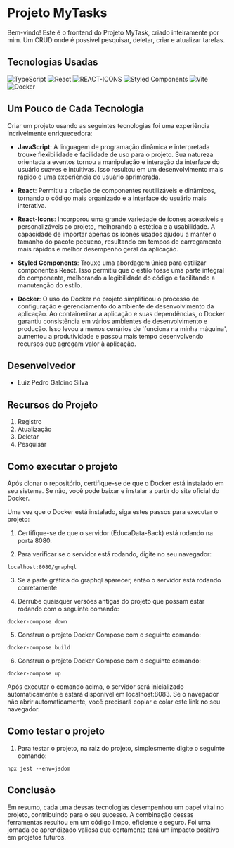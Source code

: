 # Projeto MyTasks

Bem-vindo!
Este é o frontend do Projeto MyTask, criado inteiramente por mim. Um CRUD onde é possível pesquisar, deletar, criar e atualizar tarefas.

## Tecnologias Usadas

![TypeScript](https://img.shields.io/badge/javascript-%23323330.svg?style=for-the-badge&logo=javascript&logoColor=%23F7DF1E)
![React](https://img.shields.io/badge/react-%2320232a.svg?style=for-the-badge&logo=react&logoColor=%2361DAFB)
![REACT-ICONS](https://img.shields.io/badge/React_Icons-0F0F0F?style=for-the-badge&logo=react&logoColor=%2361DAFB)
![Styled Components](https://img.shields.io/badge/styled--components-DB7093?style=for-the-badge&logo=styled-components&logoColor=white)
![Vite](https://img.shields.io/badge/vite-%23646CFF.svg?style=for-the-badge&logo=vite&logoColor=white)
![Docker](https://img.shields.io/badge/docker-%230db7ed.svg?style=for-the-badge&logo=docker&logoColor=white)



## Um Pouco de Cada Tecnologia

Criar um projeto usando as seguintes tecnologias foi uma experiência incrivelmente enriquecedora:

- **JavaScript**: A linguagem de programação dinâmica e interpretada trouxe flexibilidade e facilidade de uso para o projeto. Sua natureza orientada a eventos tornou a manipulação e interação da interface do usuário suaves e intuitivas. Isso resultou em um desenvolvimento mais rápido e uma experiência do usuário aprimorada.

- **React**: Permitiu a criação de componentes reutilizáveis e dinâmicos, tornando o código mais organizado e a interface do usuário mais interativa.

- **React-Icons**: Incorporou uma grande variedade de ícones acessíveis e personalizáveis ao projeto, melhorando a estética e a usabilidade. A capacidade de importar apenas os ícones usados ajudou a manter o tamanho do pacote pequeno, resultando em tempos de carregamento mais rápidos e melhor desempenho geral da aplicação.

- **Styled Components**: Trouxe uma abordagem única para estilizar componentes React. Isso permitiu que o estilo fosse uma parte integral do componente, melhorando a legibilidade do código e facilitando a manutenção do estilo.

- **Docker**: O uso do Docker no projeto simplificou o processo de configuração e gerenciamento do ambiente de desenvolvimento da aplicação. Ao containerizar a aplicação e suas dependências, o Docker garantiu consistência em vários ambientes de desenvolvimento e produção. Isso levou a menos cenários de 'funciona na minha máquina', aumentou a produtividade e passou mais tempo desenvolvendo recursos que agregam valor à aplicação.




## Desenvolvedor

- Luiz Pedro Galdino Silva

## Recursos do Projeto

1. Registro
2. Atualização
3. Deletar
4. Pesquisar

## Como executar o projeto

Após clonar o repositório, certifique-se de que o Docker está instalado em seu sistema. Se não, você pode baixar e instalar a partir do site oficial do Docker.

Uma vez que o Docker está instalado, siga estes passos para executar o projeto:

1. Certifique-se de que o servidor (EducaData-Back) está rodando na porta 8080.

2. Para verificar se o servidor está rodando, digite no seu navegador:
```
localhost:8080/graphql
```

3. Se a parte gráfica do graphql aparecer, então o servidor está rodando corretamente

4. Derrube quaisquer versões antigas do projeto que possam estar rodando com o seguinte comando:

```
docker-compose down
```
5. Construa o projeto Docker Compose com o seguinte comando:

```
docker-compose build
```
6. Construa o projeto Docker Compose com o seguinte comando:

```
docker-compose up

```

Após executar o comando acima, o servidor será inicializado automaticamente e estará disponível em localhost:8083. Se o navegador não abrir automaticamente, você precisará copiar e colar este link no seu navegador.

## Como testar o projeto

1. Para testar o projeto, na raiz do projeto, simplesmente digite o seguinte comando:


```
npx jest --env=jsdom
```

## Conclusão

Em resumo, cada uma dessas tecnologias desempenhou um papel vital no projeto, contribuindo para o seu sucesso. A combinação dessas ferramentas resultou em um código limpo, eficiente e seguro. Foi uma jornada de aprendizado valiosa que certamente terá um impacto positivo em projetos futuros.
